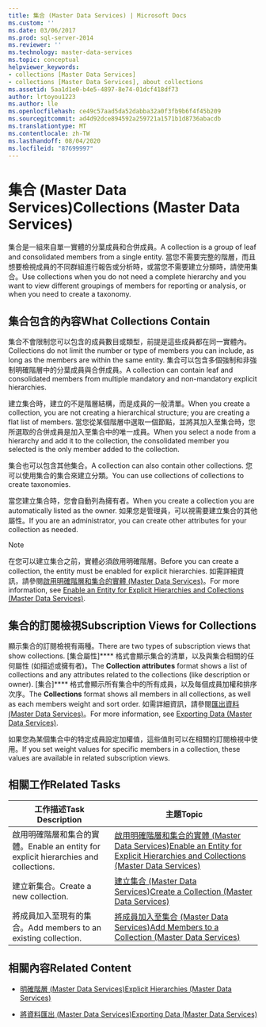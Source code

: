 ```yaml
---
title: 集合 (Master Data Services) | Microsoft Docs
ms.custom: ''
ms.date: 03/06/2017
ms.prod: sql-server-2014
ms.reviewer: ''
ms.technology: master-data-services
ms.topic: conceptual
helpviewer_keywords:
- collections [Master Data Services]
- collections [Master Data Services], about collections
ms.assetid: 5aa1d1e0-b4e5-4897-8e74-01dcf418df73
author: lrtoyou1223
ms.author: lle
ms.openlocfilehash: ce49c57aad5da52dabba32a0f3fb9b6f4f45b209
ms.sourcegitcommit: ad4d92dce894592a259721a1571b1d8736abacdb
ms.translationtype: MT
ms.contentlocale: zh-TW
ms.lasthandoff: 08/04/2020
ms.locfileid: "87699997"
---
```

# <a name="collections-master-data-services"></a><span data-ttu-id="16aed-102">集合 (Master Data Services)</span><span class="sxs-lookup"><span data-stu-id="16aed-102">Collections (Master Data Services)</span></span>
  <span data-ttu-id="16aed-103">集合是一組來自單一實體的分葉成員和合併成員。</span><span class="sxs-lookup"><span data-stu-id="16aed-103">A collection is a group of leaf and consolidated members from a single entity.</span></span> <span data-ttu-id="16aed-104">當您不需要完整的階層，而且想要檢視成員的不同群組進行報告或分析時，或當您不需要建立分類時，請使用集合。</span><span class="sxs-lookup"><span data-stu-id="16aed-104">Use collections when you do not need a complete hierarchy and you want to view different groupings of members for reporting or analysis, or when you need to create a taxonomy.</span></span>  
  
## <a name="what-collections-contain"></a><span data-ttu-id="16aed-105">集合包含的內容</span><span class="sxs-lookup"><span data-stu-id="16aed-105">What Collections Contain</span></span>  
 <span data-ttu-id="16aed-106">集合不會限制您可以包含的成員數目或類型，前提是這些成員都在同一實體內。</span><span class="sxs-lookup"><span data-stu-id="16aed-106">Collections do not limit the number or type of members you can include, as long as the members are within the same entity.</span></span> <span data-ttu-id="16aed-107">集合可以包含多個強制和非強制明確階層中的分葉成員與合併成員。</span><span class="sxs-lookup"><span data-stu-id="16aed-107">A collection can contain leaf and consolidated members from multiple mandatory and non-mandatory explicit hierarchies.</span></span>  
  
 <span data-ttu-id="16aed-108">建立集合時，建立的不是階層結構，而是成員的一般清單。</span><span class="sxs-lookup"><span data-stu-id="16aed-108">When you create a collection, you are not creating a hierarchical structure; you are creating a flat list of members.</span></span> <span data-ttu-id="16aed-109">當您從某個階層中選取一個節點，並將其加入至集合時，您所選取的合併成員是加入至集合中的唯一成員。</span><span class="sxs-lookup"><span data-stu-id="16aed-109">When you select a node from a hierarchy and add it to the collection, the consolidated member you selected is the only member added to the collection.</span></span>  
  
 <span data-ttu-id="16aed-110">集合也可以包含其他集合。</span><span class="sxs-lookup"><span data-stu-id="16aed-110">A collection can also contain other collections.</span></span> <span data-ttu-id="16aed-111">您可以使用集合的集合來建立分類。</span><span class="sxs-lookup"><span data-stu-id="16aed-111">You can use collections of collections to create taxonomies.</span></span>  
  
 <span data-ttu-id="16aed-112">當您建立集合時，您會自動列為擁有者。</span><span class="sxs-lookup"><span data-stu-id="16aed-112">When you create a collection you are automatically listed as the owner.</span></span> <span data-ttu-id="16aed-113">如果您是管理員，可以視需要建立集合的其他屬性。</span><span class="sxs-lookup"><span data-stu-id="16aed-113">If you are an administrator, you can create other attributes for your collection as needed.</span></span>  
  
> [!NOTE]  
>  <span data-ttu-id="16aed-114">在您可以建立集合之前，實體必須啟用明確階層。</span><span class="sxs-lookup"><span data-stu-id="16aed-114">Before you can create a collection, the entity must be enabled for explicit hierarchies.</span></span> <span data-ttu-id="16aed-115">如需詳細資訊，請參閱[啟用明確階層和集合的實體 &#40;Master Data Services&#41;](enable-an-entity-for-explicit-hierarchies-and-collections-master-data-services.md)。</span><span class="sxs-lookup"><span data-stu-id="16aed-115">For more information, see [Enable an Entity for Explicit Hierarchies and Collections &#40;Master Data Services&#41;](enable-an-entity-for-explicit-hierarchies-and-collections-master-data-services.md).</span></span>  
  
## <a name="subscription-views-for-collections"></a><span data-ttu-id="16aed-116">集合的訂閱檢視</span><span class="sxs-lookup"><span data-stu-id="16aed-116">Subscription Views for Collections</span></span>  
 <span data-ttu-id="16aed-117">顯示集合的訂閱檢視有兩種。</span><span class="sxs-lookup"><span data-stu-id="16aed-117">There are two types of subscription views that show collections.</span></span> <span data-ttu-id="16aed-118">[集合屬性]\*\*\*\* 格式會顯示集合的清單，以及與集合相關的任何屬性 (如描述或擁有者)。</span><span class="sxs-lookup"><span data-stu-id="16aed-118">The **Collection attributes** format shows a list of collections and any attributes related to the collections (like description or owner).</span></span> <span data-ttu-id="16aed-119">[集合]\*\*\*\* 格式會顯示所有集合中的所有成員，以及每個成員加權和排序次序。</span><span class="sxs-lookup"><span data-stu-id="16aed-119">The **Collections** format shows all members in all collections, as well as each members weight and sort order.</span></span> <span data-ttu-id="16aed-120">如需詳細資訊，請參閱[匯出資料 &#40;Master Data Services&#41;](overview-exporting-data-master-data-services.md)。</span><span class="sxs-lookup"><span data-stu-id="16aed-120">For more information, see [Exporting Data &#40;Master Data Services&#41;](overview-exporting-data-master-data-services.md).</span></span>  
  
 <span data-ttu-id="16aed-121">如果您為某個集合中的特定成員設定加權值，這些值則可以在相關的訂閱檢視中使用。</span><span class="sxs-lookup"><span data-stu-id="16aed-121">If you set weight values for specific members in a collection, these values are available in related subscription views.</span></span>  
  
## <a name="related-tasks"></a><span data-ttu-id="16aed-122">相關工作</span><span class="sxs-lookup"><span data-stu-id="16aed-122">Related Tasks</span></span>  
  
|<span data-ttu-id="16aed-123">工作描述</span><span class="sxs-lookup"><span data-stu-id="16aed-123">Task Description</span></span>|<span data-ttu-id="16aed-124">主題</span><span class="sxs-lookup"><span data-stu-id="16aed-124">Topic</span></span>|  
|----------------------|-----------|  
|<span data-ttu-id="16aed-125">啟用明確階層和集合的實體。</span><span class="sxs-lookup"><span data-stu-id="16aed-125">Enable an entity for explicit hierarchies and collections.</span></span>|[<span data-ttu-id="16aed-126">啟用明確階層和集合的實體 &#40;Master Data Services&#41;</span><span class="sxs-lookup"><span data-stu-id="16aed-126">Enable an Entity for Explicit Hierarchies and Collections &#40;Master Data Services&#41;</span></span>](enable-an-entity-for-explicit-hierarchies-and-collections-master-data-services.md)|  
|<span data-ttu-id="16aed-127">建立新集合。</span><span class="sxs-lookup"><span data-stu-id="16aed-127">Create a new collection.</span></span>|[<span data-ttu-id="16aed-128">建立集合 &#40;Master Data Services&#41;</span><span class="sxs-lookup"><span data-stu-id="16aed-128">Create a Collection &#40;Master Data Services&#41;</span></span>](../../2014/master-data-services/create-a-collection-master-data-services.md)|  
|<span data-ttu-id="16aed-129">將成員加入至現有的集合。</span><span class="sxs-lookup"><span data-stu-id="16aed-129">Add members to an existing collection.</span></span>|[<span data-ttu-id="16aed-130">將成員加入至集合 &#40;Master Data Services&#41;</span><span class="sxs-lookup"><span data-stu-id="16aed-130">Add Members to a Collection &#40;Master Data Services&#41;</span></span>](../../2014/master-data-services/add-members-to-a-collection-master-data-services.md)|  
  
## <a name="related-content"></a><span data-ttu-id="16aed-131">相關內容</span><span class="sxs-lookup"><span data-stu-id="16aed-131">Related Content</span></span>  
  
-   [<span data-ttu-id="16aed-132">明確階層 &#40;Master Data Services&#41;</span><span class="sxs-lookup"><span data-stu-id="16aed-132">Explicit Hierarchies &#40;Master Data Services&#41;</span></span>](../../2014/master-data-services/explicit-hierarchies-master-data-services.md)  
  
-   [<span data-ttu-id="16aed-133">將資料匯出 &#40;Master Data Services&#41;</span><span class="sxs-lookup"><span data-stu-id="16aed-133">Exporting Data &#40;Master Data Services&#41;</span></span>](overview-exporting-data-master-data-services.md)  
  
  
